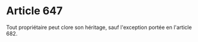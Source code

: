 # Article 647

Tout propriétaire peut clore son héritage, sauf l'exception portée en l'article 682.
